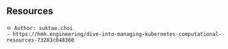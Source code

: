 ## Resources

```
ㅁ Author: suktae.choi
- https://hmh.engineering/dive-into-managing-kubernetes-computational-resources-73283c048360
```


